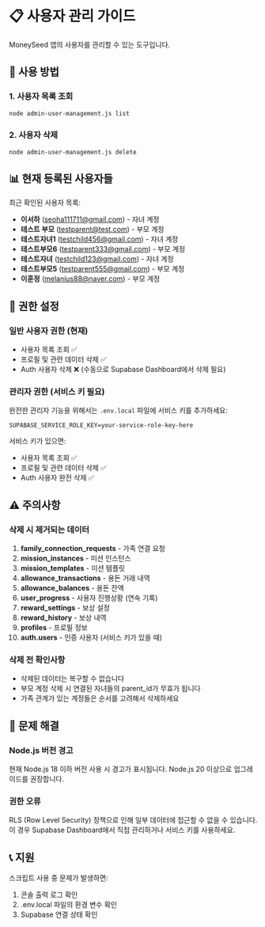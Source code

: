 # 📋 사용자 관리 가이드

MoneySeed 앱의 사용자를 관리할 수 있는 도구입니다.

## 🚀 사용 방법

### 1. 사용자 목록 조회
```bash
node admin-user-management.js list
```

### 2. 사용자 삭제
```bash
node admin-user-management.js delete
```

## 📊 현재 등록된 사용자들

최근 확인된 사용자 목록:
- **이서하** (seoha111711@gmail.com) - 자녀 계정
- **테스트 부모** (testparent@test.com) - 부모 계정
- **테스트자녀1** (testchild456@gmail.com) - 자녀 계정
- **테스트부모6** (testparent333@gmail.com) - 부모 계정
- **테스트자녀** (testchild123@gmail.com) - 자녀 계정
- **테스트부모5** (testparent555@gmail.com) - 부모 계정
- **이훈정** (melanius88@naver.com) - 부모 계정

## 🔑 권한 설정

### 일반 사용자 권한 (현재)
- 사용자 목록 조회 ✅
- 프로필 및 관련 데이터 삭제 ✅
- Auth 사용자 삭제 ❌ (수동으로 Supabase Dashboard에서 삭제 필요)

### 관리자 권한 (서비스 키 필요)
완전한 관리자 기능을 위해서는 `.env.local` 파일에 서비스 키를 추가하세요:

```env
SUPABASE_SERVICE_ROLE_KEY=your-service-role-key-here
```

서비스 키가 있으면:
- 사용자 목록 조회 ✅
- 프로필 및 관련 데이터 삭제 ✅
- Auth 사용자 완전 삭제 ✅

## ⚠️ 주의사항

### 삭제 시 제거되는 데이터
1. **family_connection_requests** - 가족 연결 요청
2. **mission_instances** - 미션 인스턴스
3. **mission_templates** - 미션 템플릿
4. **allowance_transactions** - 용돈 거래 내역
5. **allowance_balances** - 용돈 잔액
6. **user_progress** - 사용자 진행상황 (연속 기록)
7. **reward_settings** - 보상 설정
8. **reward_history** - 보상 내역
9. **profiles** - 프로필 정보
10. **auth.users** - 인증 사용자 (서비스 키가 있을 때)

### 삭제 전 확인사항
- 삭제된 데이터는 복구할 수 없습니다
- 부모 계정 삭제 시 연결된 자녀들의 parent_id가 무효가 됩니다
- 가족 관계가 있는 계정들은 순서를 고려해서 삭제하세요

## 🔧 문제 해결

### Node.js 버전 경고
현재 Node.js 18 이하 버전 사용 시 경고가 표시됩니다. Node.js 20 이상으로 업그레이드를 권장합니다.

### 권한 오류
RLS (Row Level Security) 정책으로 인해 일부 데이터에 접근할 수 없을 수 있습니다. 이 경우 Supabase Dashboard에서 직접 관리하거나 서비스 키를 사용하세요.

## 📞 지원

스크립트 사용 중 문제가 발생하면:
1. 콘솔 출력 로그 확인
2. .env.local 파일의 환경 변수 확인
3. Supabase 연결 상태 확인